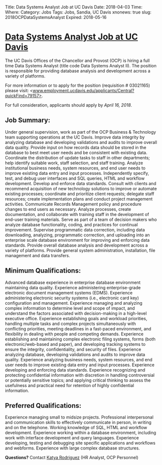 Title: Data Systems Analyst Job at UC Davis
Date: 2018-04-03
Time: 
Where:
Category: Jobs
Tags: Jobs, Sandia, UC Davis
xnonews: true
slug: 2018OCPDataSystemsAnalyst
Expired: 2018-05-16

# [Data Systems Analyst Job at UC Davis](www.employment.ucdavis.edu/applicants/Central?quickFind=79157)

The UC Davis Offices of the Chancellor and Provost (OCP) is hiring a full time Data Systems Analyst (title code Data Systems  Analyst II). The position is responsible for providing database analysis and development across a variety of platforms. 

For more information or to apply for the position (requisition # 03021165) please visit: <www.employment.ucdavis.edu/applicants/Central?quickFind=79157>. 

For full consideration, applicants should apply by *April 16, 2018*.

## Job Summary: 

Under general supervision, work as part of the OCP Business & Technology team supporting operations at the UC Davis. Improve data integrity by analyzing database and developing validations and audits to improve overall data quality. Provide input on how records data should be stored in the database to best meet user needs and be consistent with existing data. Coordinate the distribution of update tasks to staff in other departments; help identify suitable work, staff selection, and staff training. Analyze institutional business needs, system resources, and end user needs to improve existing data entry and input processes. Independently specify, test, and debug user interfaces and SQL queries, HTML and workflow development. Develop and enforce data standards. Consult with clients and recommend acquisition of new technology solutions to improve or automate existing processes; coordinate and prioritize client requests; delegate staff resources; create implementation plans and conduct project management activities. Communicate Records Management policy and procedure changes to end users as necessary. Analyze processes, create documentation, and collaborate with training staff in the development of end-user training materials. Serve as part of a team of decision makers who analyze database functionality, coding, and practices for continual improvement. Supervise programmatic data correction, including data downloading, analyzing, programmatic correction, and uploading into an enterprise scale database environment for improving and enforcing data standards. Provide overall database analysis and development across a variety of platforms. Provide general system administration, installation, file management and data transfers.   

## Minimum Qualifications: 

Advanced database experience in enterprise database environment maintaining data quality. 
Experience administering enterprise-grade electronic document management systems (EDMS). 
Experience administering electronic security systems (i.e., electronic card key) configuration and management. 
Experience managing and analyzing complex information to determine level and scope of impact, and understand the factors associated with decision-making in a high-level executive office. 
Experience establishing goals and workload priorities, handling multiple tasks and complex projects simultaneously with conflicting priorities, meeting deadlines in a fast-paced environment, and flexibility in dealing with people and competing demands. 
Experience establishing and maintaining complex electronic filing systems, forms (both electronic/web-based and paper), and developing tracking systems to ensure the integrity, confidentiality, and security of files. 
Experience analyzing database, developing validations and audits to improve data quality. 
Experience analyzing business needs, system resources, and end user needs to improve existing data entry and input processes. 
Experience developing and enforcing data standards. 
Experience recognizing and protecting confidential information with discretion in handling controversial or potentially sensitive topics; and applying critical thinking to assess the usefulness and practical need for retention of highly confidential information. 

## Preferred Qualifications: 

Experience managing small to midsize projects. 
Professional interpersonal and communication skills to effectively communicate in person, in writing and on the telephone. 
Working knowledge of SQL, HTML and workflow development. 
Experience working within a database environment, including work with interface development and query languages. 
Experience developing, testing and debugging site specific applications and workflows and webforms. 
Experience with large complex database structures.   

**Questions?** Contact [Katya Rodriguez](mailto:kkrodriguez@ucdavis.edu) (HR Analyst, OCP Personnel)